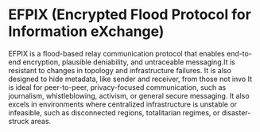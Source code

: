# EFPIX (Encrypted Flood Protocol for Information eXchange)
EFPIX is a flood-based relay communication protocol that enables end-to-end encryption, plausible deniability, and untraceable messaging.It is resistant to changes in topology and infrastructure failures. It is also designed to hide metadata, like sender and receiver, from those not invo
It is ideal for peer-to-peer, privacy-focused communication, such as journalism, whistleblowing, activism, or general secure messaging. 
It also excels in environments where centralized infrastructure is unstable or infeasible, such as disconnected regions, totalitarian regimes, or disaster-struck areas.
